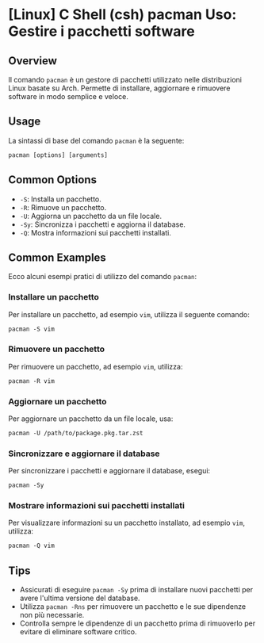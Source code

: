 # [Linux] C Shell (csh) pacman Uso: Gestire i pacchetti software

## Overview
Il comando `pacman` è un gestore di pacchetti utilizzato nelle distribuzioni Linux basate su Arch. Permette di installare, aggiornare e rimuovere software in modo semplice e veloce.

## Usage
La sintassi di base del comando `pacman` è la seguente:

```csh
pacman [options] [arguments]
```

## Common Options
- `-S`: Installa un pacchetto.
- `-R`: Rimuove un pacchetto.
- `-U`: Aggiorna un pacchetto da un file locale.
- `-Sy`: Sincronizza i pacchetti e aggiorna il database.
- `-Q`: Mostra informazioni sui pacchetti installati.

## Common Examples
Ecco alcuni esempi pratici di utilizzo del comando `pacman`:

### Installare un pacchetto
Per installare un pacchetto, ad esempio `vim`, utilizza il seguente comando:

```csh
pacman -S vim
```

### Rimuovere un pacchetto
Per rimuovere un pacchetto, ad esempio `vim`, utilizza:

```csh
pacman -R vim
```

### Aggiornare un pacchetto
Per aggiornare un pacchetto da un file locale, usa:

```csh
pacman -U /path/to/package.pkg.tar.zst
```

### Sincronizzare e aggiornare il database
Per sincronizzare i pacchetti e aggiornare il database, esegui:

```csh
pacman -Sy
```

### Mostrare informazioni sui pacchetti installati
Per visualizzare informazioni su un pacchetto installato, ad esempio `vim`, utilizza:

```csh
pacman -Q vim
```

## Tips
- Assicurati di eseguire `pacman -Sy` prima di installare nuovi pacchetti per avere l'ultima versione del database.
- Utilizza `pacman -Rns` per rimuovere un pacchetto e le sue dipendenze non più necessarie.
- Controlla sempre le dipendenze di un pacchetto prima di rimuoverlo per evitare di eliminare software critico.